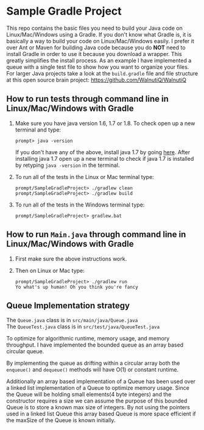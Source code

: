 # Sample Gradle Project

This repo contains the basic files you need to build your Java code on 
Linux/Mac/Windows using a Gradle. If you don't know what Gradle is, it is 
basically a way to build your code on Linux/Mac/Windows easily. I prefer it 
over Ant or Maven for building Java code because you do <b>NOT</b> need to 
install Gradle in order to use it because you download a wrapper. This greatly 
simplifies the install process. As an example I have implemented a queue with 
a single test file to show how you want to organize your files. For larger 
Java projects take a look at the `build.gradle` file and file structure at this 
open source brain project: https://github.com/WalnutiQ/WalnutiQ

## How to run tests through command line in Linux/Mac/Windows with Gradle

1. Make sure you have java version 1.6, 1.7 or 1.8. To check open up a new 
   terminal and type:
   ```  
   prompt> java -version
   ```  
   If you don't have any of the above, install java 1.7 by going [
   here](http://www.oracle.com/technetwork/java/javase/downloads/jdk7-downloads-1880260.html). 
   After installing java 1.7 open up a new terminal to check if java 1.7 is 
   installed by retyping `java -version` in the terminal.

2. To run all of the tests in the Linux or Mac terminal type: 
   ```
   prompt/SampleGradleProject> ./gradlew clean
   prompt/SampleGradleProject> ./gradlew build
   ```

3. To run all of the tests in the Windows terminal type:
   ```
   prompt/SampleGradleProject> gradlew.bat
   ```

## How to run `Main.java` through command line in Linux/Mac/Windows with Gradle

1. First make sure the above instructions work.

2. Then on Linux or Mac type:
   ```
   prompt/SampleGradleProject> ./gradlew run
   Yo what's up human! Oh you think you're fancy
   ```

## Queue Implementation strategy
The `Queue.java` class is in `src/main/java/Queue.java`  
The `QueueTest.java` class is in `src/test/java/QueueTest.java`

To optimize for algorithmic runtime, memory usage, and memory throughput. I
have implemented the bounded queue as an array based circular queue.  
  
By implementing the queue as drifting within a circular array both the 
`enqueue()` and `dequeue()` methods will have O(1) or constant runtime.

Additionally an array based implementation of a Queue has been used over a 
linked list implementation of a Queue to optimize memory usage. Since the Queue 
will be holding small elements(4 byte integers) and the constructor requires
a size we can assume the purpose of this bounded Queue is to store
a known max size of integers. By not using the pointers used in a linked list
Queue this array based Queue is more space efficient if the maxSize
of the Queue is known initially.
